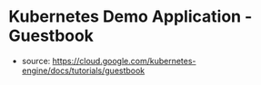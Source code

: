 # Kubernetes Demo Application - Guestbook

* source: https://cloud.google.com/kubernetes-engine/docs/tutorials/guestbook